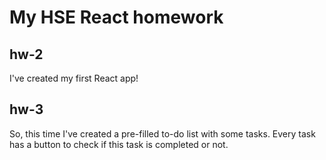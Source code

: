 # My HSE React homework

## hw-2
I've created my first React app!

## hw-3
So, this time I've created a pre-filled to-do list with some tasks. Every task has a button to check if this task is completed or not.
